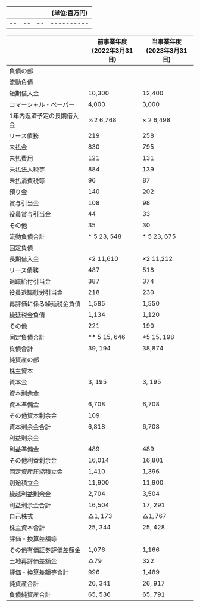 |  |  |  | (単位:百万円) |
|--|--|--|----------|
|--|--|--|----------|

|               | 前事業年度<br>(2022年3月31日) | 当事業年度<br>(2023年3月31日) |
|---------------|-----------------------|-----------------------|
| 負債の部          |                       |                       |
| 流動負債          |                       |                       |
| 短期借入金         | 10,300                | 12,400                |
| コマーシャル・ペーパー   | 4,000                 | 3,000                 |
| 1年内返済予定の長期借入金 | $\% 2$ 6,768          | × 2 6,498             |
| リース債務         | 219                   | 258                   |
| 未払金           | 830                   | 795                   |
| 未払費用          | 121                   | 131                   |
| 未払法人税等        | 884                   | 139                   |
| 未払消費税等        | 96                    | 87                    |
| 預り金           | 140                   | 202                   |
| 賞与引当金         | 108                   | 98                    |
| 役員賞与引当金       | 44                    | 33                    |
| その他           | 35                    | 30                    |
| 流動負債合計        | * 5 23, 548           | * 5 23, 675           |
| 固定負債          |                       |                       |
| 長期借入金         | ×2 11,610             | ×2 11,212             |
| リース債務         | 487                   | 518                   |
| 退職給付引当金       | 387                   | 374                   |
| 役員退職慰労引当金     | 218                   | 230                   |
| 再評価に係る繰延税金負債  | 1,585                 | 1,550                 |
| 繰延税金負債        | 1,134                 | 1,120                 |
| その他           | 221                   | 190                   |
| 固定負債合計        | ** 5 15, 646          | $\ast 5$ 15, 198      |
| 負債合計          | 39, 194               | 38,874                |
| 純資産の部         |                       |                       |
| 株主資本          |                       |                       |
| 資本金           | 3, 195                | 3, 195                |
| 資本剰余金         |                       |                       |
| 資本準備金         | 6,708                 | 6,708                 |
| その他資本剰余金      | 109                   |                       |
| 資本剰余金合計       | 6,818                 | 6,708                 |
| 利益剰余金         |                       |                       |
| 利益準備金         | 489                   | 489                   |
| その他利益剰余金      | 16,014                | 16,801                |
| 固定資産圧縮積立金     | 1,410                 | 1,396                 |
| 別途積立金         | 11,900                | 11,900                |
| 繰越利益剰余金       | 2,704                 | 3,504                 |
| 利益剰余金合計       | 16,504                | 17, 291               |
| 自己株式          | $\triangle 1, 173$    | $\triangle 1,767$     |
| 株主資本合計        | 25, 344               | 25, 428               |
| 評価・換算差額等      |                       |                       |
| その他有価証券評価差額金  | 1,076                 | 1,166                 |
| 土地再評価差額金      | $\triangle 79$        | 322                   |
| 評価・換算差額等合計    | 996                   | 1,489                 |
| 純資産合計         | 26, 341               | 26, 917               |
| 負債純資産合計       | 65, 536               | 65, 791               |